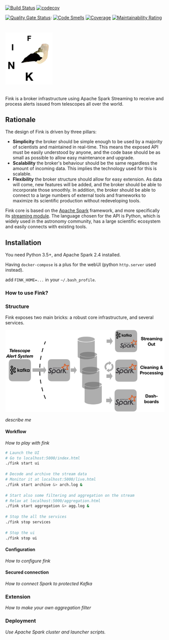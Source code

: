 [![Build Status](https://travis-ci.org/astrolabsoftware/fink-broker.svg?branch=master)](https://travis-ci.org/astrolabsoftware/fink-broker)
[![codecov](https://codecov.io/gh/astrolabsoftware/fink-broker/branch/master/graph/badge.svg)](https://codecov.io/gh/astrolabsoftware/fink-broker)

[![Quality Gate Status](https://sonarcloud.io/api/project_badges/measure?project=finkbroker&metric=alert_status)](https://sonarcloud.io/dashboard?id=finkbroker): [![Code Smells](https://sonarcloud.io/api/project_badges/measure?project=finkbroker&metric=code_smells)](https://sonarcloud.io/dashboard?id=finkbroker) [![Coverage](https://sonarcloud.io/api/project_badges/measure?project=finkbroker&metric=coverage)](https://sonarcloud.io/dashboard?id=finkbroker) [![Maintainability Rating](https://sonarcloud.io/api/project_badges/measure?project=finkbroker&metric=sqale_rating)](https://sonarcloud.io/dashboard?id=finkbroker)

# <p align="left"><img width="150" src="docs/fink_circle.png"/></p>

Fink is a broker infrastructure using Apache Spark Streaming to receive and process alerts issued from telescopes all over the world.

## Rationale

The design of Fink is driven by three pillars:

* **Simplicity** the broker should be simple enough to be used by a majority of scientists and maintained in real-time. This means the exposed API must be easily understood by anyone, and the code base should be as small as possible to allow easy maintenance and upgrade.
* **Scalability** the broker's behaviour should be the same regardless the amount of incoming data. This implies the technology used for this is scalable.
* **Flexibility** the broker structure should allow for easy extension. As data will come, new features will be added, and the broker should be able to incorporate those smoothly. In addition, the broker should be able to connect to a large numbers of external tools and frameworks to maximize its scientific production without redeveloping tools.

Fink core is based on the [Apache Spark](http://spark.apache.org/) framework, and more specifically its [streaming module](http://spark.apache.org/streaming/). The language chosen for the API is Python, which is widely used in the astronomy community, has a large scientific ecosystem and easily connects with existing tools.

## Installation

You need Python 3.5+, and Apache Spark 2.4 installed.

Having `docker-compose` is a plus for the webUI (python `http.server` used instead).

add `FINK_HOME=...` in your `~/.bash_profile`.

### How to use Fink?

### Structure

Fink exposes two main bricks: a robust core infrastructure, and several services.

<p align="center"><img width="600" src="docs/platform_wo_logo_hor.png"/></p>

*describe me*

#### Workflow

*How to play with fink*

```bash
# Launch the UI
# Go to localhost:5000/index.html
./fink start ui

# Decode and archive the stream data
# Monitor it at localhost:5000/live.html
./fink start archive &> arch.log &

# Start also some filtering and aggregation on the stream
# Relax at localhost:5000/aggregation.html
./fink start aggregation &> agg.log &

# Stop the all the services
./fink stop services

# Stop the ui
./fink stop ui
```

#### Configuration

*How to configure fink*

#### Secured connection

*How to connect Spark to protected Kafka*

### Extension

*How to make your own aggregation filter*

### Deployment

*Use Apache Spark cluster and launcher scripts.*
